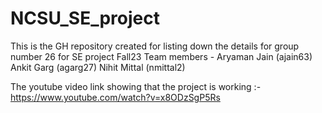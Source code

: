 # NCSU_SE_project
This is the GH repository created for listing down the details for group number 26 for SE project Fall23
Team members - 
Aryaman Jain (ajain63)  
Ankit Garg (agarg27)
Nihit Mittal (nmittal2)

The youtube video link showing that the project is working :- https://www.youtube.com/watch?v=x8ODzSgP5Rs
